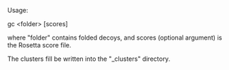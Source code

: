 Usage:

gc \<folder\> [scores]

where "folder" contains folded decoys, and scores (optional argument) is the Rosetta score file.

The clusters fill be written into the "<folder>_clusters" directory.
